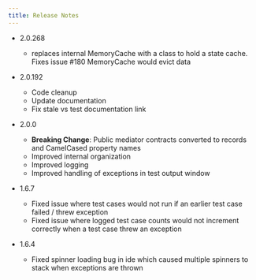 ```yaml
---
title: Release Notes
---
```


- 2.0.268
  - replaces internal MemoryCache with a class to hold a state cache. Fixes issue #180 MemoryCache would evict data

- 2.0.192
  - Code cleanup
  - Update documentation
  - Fix stale vs test documentation link

- 2.0.0

  - **Breaking Change**: Public mediator contracts converted to records and CamelCased property names
  - Improved internal organization
  - Improved logging
  - Improved handling of exceptions in test output window

- 1.6.7

  - Fixed issue where test cases would not run if an earlier test case failed / threw exception
  - Fixed issue where logged test case counts would not increment correctly when a test case threw an exception

- 1.6.4
  - Fixed spinner loading bug in ide which caused multiple spinners to stack when exceptions are thrown
